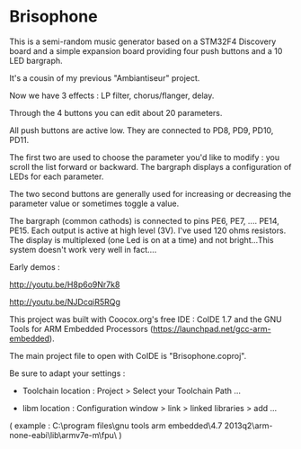 Brisophone
==========
This is a semi-random music generator based on a STM32F4 Discovery board and a simple expansion board providing four push buttons and a 10 LED bargraph.

It's a cousin of my previous "Ambiantiseur" project.

Now we have 3 effects : LP filter, chorus/flanger, delay.

Through the 4 buttons you can edit about 20 parameters.

All push buttons are active low. They are connected to PD8, PD9, PD10, PD11.

The first two are used to choose the parameter you'd like to modify : you scroll the list forward or backward. The bargraph displays a configuration of LEDs for each parameter.

The two second buttons are generally used for increasing or decreasing the parameter value or sometimes toggle a value.

The bargraph (common cathods) is connected to pins PE6, PE7, .... PE14, PE15. Each output is active at high level (3V). I've used 120 ohms resistors. The display is multiplexed (one Led is on at a time) and not bright...This system doesn't work very well in fact....

Early demos :

http://youtu.be/H8p6o9Nr7k8

http://youtu.be/NJDcqiR5RQg

This project was built with Coocox.org's free IDE : CoIDE 1.7 and the GNU Tools for ARM Embedded Processors (https://launchpad.net/gcc-arm-embedded).

The main project file to open with CoIDE is "Brisophone.coproj".

Be sure to adapt your settings :

- Toolchain location  : Project > Select your Toolchain Path ...

- libm location : Configuration window > link > linked libraries > add ...

( example : C:\program files\gnu tools arm embedded\4.7 2013q2\arm-none-eabi\lib\armv7e-m\fpu\  )

